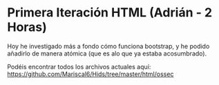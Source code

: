 # Primera Iteración HTML (Adrián - 2 Horas)

Hoy he investigado más a fondo cómo funciona bootstrap, y he podido añadirlo de manera atómica (que es alo que ya estaba acosumbrado). 

Podéis encontrar todos los archivos actuales aquí: https://github.com/Mariscal6/Hids/tree/master/html/ossec
